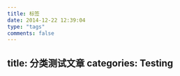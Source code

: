 ```yaml
---
title: 标签
date: 2014-12-22 12:39:04
type: "tags"
comments: false
---
```

title: 分类测试文章
categories: Testing
---